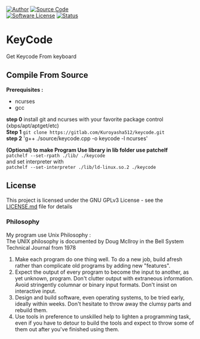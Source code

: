[![Author](http://img.shields.io/badge/author-Kuroyasha512-blue.svg)](https://gitlab.com/Kuroyasha512)
[![Source Code](http://img.shields.io/badge/source-Kuroyasha512/keycode-blue.svg)](https://gitlab.com/Kuroyasha512/keycode/tree/master/source)  
[![Software License](https://img.shields.io/badge/license-GNU_GPLv3-brightgreen.svg)](https://gitlab.com/Kuroyasha512/keycode/edit/master/README.md#license)
[![Status](https://img.shields.io/badge/Status-Stable-green.svg)](https://gitlab.com/Kuroyasha512/keycode/edit/master/README.md)



# **KeyCode**

Get Keycode From keyboard

## **Compile From Source**

**Prerequisites :**
- ncurses
- gcc

**step 0** install git and ncurses with your favorite package control (xbps/apt/aptget/etc)  
**Step 1** `git clone https://gitlab.com/Kuroyasha512/keycode.git`  
**step 2** 'g++ ./source/keycode.cpp -o keycode -l ncurses'  

**(Optional) to make Program Use library in lib folder use patchelf**  
`patchelf --set-rpath ./lib/ ./keycode`  
and set interpreter with  
`patchelf --set-interpreter ./lib/ld-linux.so.2 ./keycode`


## **License**

This project is licensed under the GNU GPLv3 License - see the [LICENSE.md](https://gitlab.com/Kuroyasha512/keycode/blob/master/LICENSE) file for details

### **Philosophy**
My program use Unix Philosophy :  
The UNIX philosophy is documented by Doug McIlroy in the Bell System Technical Journal from 1978  
1. Make each program do one thing well. To do a new job, build afresh rather than complicate old programs by adding new "features".
2. Expect the output of every program to become the input to another, as yet unknown, program. Don't clutter output with extraneous information. Avoid stringently columnar or binary input formats. Don't insist on interactive input.
3. Design and build software, even operating systems, to be tried early, ideally within weeks. Don't hesitate to throw away the clumsy parts and rebuild them.
4. Use tools in preference to unskilled help to lighten a programming task, even if you have to detour to build the tools and expect to throw some of them out after you've finished using them.